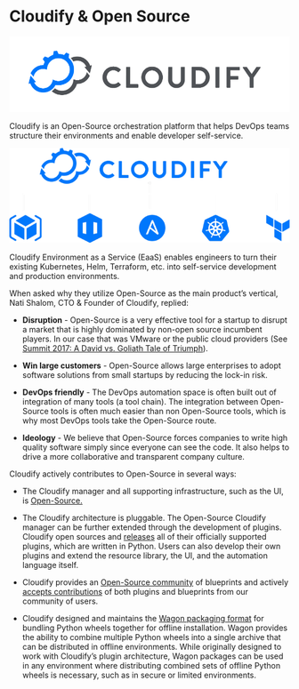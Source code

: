 # Cloudify & Open Source

![Cloudify Logo](./images/cloudify_logo.png)

Cloudify is an Open-Source orchestration platform that helps DevOps teams structure their environments and enable developer self-service.

![Cloudify and Plugins](images/cloudify_plugins.png)

Cloudify Environment as a Service (EaaS) enables engineers to turn their existing Kubernetes, Helm, Terraform, etc. into self-service development and production environments.

When asked why they utilize Open-Source as the main product’s vertical, Nati Shalom, CTO & Founder of Cloudify, replied:
* **Disruption** - Open-Source is a very effective tool for a startup to disrupt a market that is highly dominated by non-open source incumbent players. In our case that was VMware or the public cloud providers (See [Summit 2017: A David vs. Goliath Tale of Triumph](https://www.reversim.com/2018/02/summit-2017-david-vs-goliath-tale-of.html)).

* **Win large customers** - Open-Source allows large enterprises to adopt software solutions from small startups by reducing the lock-in risk.

* **DevOps friendly** - The DevOps automation space is often built out of integration of many tools (a tool chain). The integration between Open-Source tools is often much easier than non Open-Source tools, which is why most DevOps tools take the Open-Source route.

* **Ideology** - We believe that Open-Source forces companies to write high quality software simply since everyone can see the code. It also helps to drive a more collaborative and transparent company culture. 

Cloudify actively contributes to Open-Source in several ways:

* The Cloudify manager and all supporting infrastructure, such as the UI, is [Open-Source.](https://github.com/cloudify-cosmo)

* The Cloudify architecture is pluggable. The Open-Source Cloudify manager can be further extended through the development of plugins. Cloudify open sources and [releases](https://github.com/orgs/cloudify-cosmo/repositories?q=plugin&type=all&language=&sort=) all of their officially supported plugins, which are written in Python. Users can also develop their own plugins and extend the resource library, the UI, and the automation language itself.

* Cloudify provides an [Open-Source community](https://github.com/cloudify-community/) of blueprints and actively [accepts contributions](https://github.com/cloudify-community/contributing) of both plugins and blueprints from our community of users.

* Cloudify designed and maintains the [Wagon packaging format](https://github.com/cloudify-cosmo/wagon) for bundling Python wheels together for offline installation. Wagon provides the ability to combine multiple Python wheels into a single archive that can be distributed in offline environments. While originally designed to work with Cloudify’s plugin architecture, Wagon packages can be used in any environment where distributing combined sets of offline Python wheels is necessary, such as in secure or limited environments.
